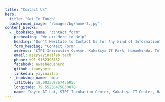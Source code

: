 ```yaml
---
title: "Contact Us"
hero:
  title: "Get In Touch"
  background_image: "/images/bg/home-2.jpg"
content_blocks:
  - _bookshop_name: "contact_form"
    preheading: "We are Here to Help"
    heading: "Don’t Hesitate to Contact Us for Any kind of Information"
    form_heading: "Contact Form"
    address: "STPI Incubation Center, Kakatiya IT Park, Hanamkonda, Telangana - 506001"
    email: ask@yayinailab.tech
    phone: +91 9182398852
    facebook: awashedupnerd
    github: teamyayin
    linkedin: yayinailab
  - _bookshop_name: "map"
    latitude: 18.003339767456055
    longitude: 79.55231475830078
    name: "Yayin AI Lab, STPI Incubation Center, Kakatiya IT Center, Hanamkonda"
---
```

